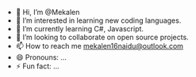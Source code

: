 - 👋 Hi, I’m @Mekalen
- 👀 I’m interested in learning new coding languages.
- 🌱 I’m currently learning C#, Javascript.
- 💞️ I’m looking to collaborate on open source projects.
- 📫 How to reach me mekalen16naidu@outlook.com
- 😄 Pronouns: ...
- ⚡ Fun fact: ...

<!---
Mekalen/Mekalen is a ✨ special ✨ repository because its `README.md` (this file) appears on your GitHub profile.
You can click the Preview link to take a look at your changes.
--->
